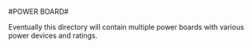 #POWER BOARD#

Eventually this directory will contain multiple power boards with various power devices and ratings.

